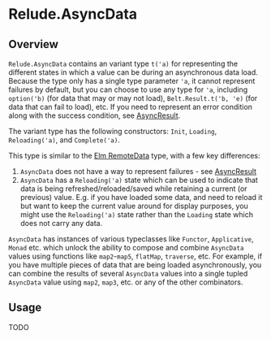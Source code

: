 # Relude.AsyncData

## Overview

`Relude.AsyncData` contains an variant type `t('a)` for representing the different states in which a value can be during an asynchronous data load.  Because the type only has a single type parameter `'a`, it cannot represent failures by default, but you can choose to use any type for `'a`, including `option('b)` (for data that may or may not load), `Belt.Result.t('b, 'e)` (for data that can fail to load), etc.  If you need to represent an error condition along with the success condition, see [AsyncResult](api/AsyncResult.md).

The variant type has the following constructors: `Init`, `Loading`, `Reloading('a)`, and `Complete('a)`.

This type is similar to the [Elm RemoteData](https://github.com/krisajenkins/remotedata) type, with a few key differences:

1. `AsyncData` does not have a way to represent failures - see [AsyncResult](api/AsyncResult.md)
1. `AsyncData` has a `Reloading('a)` state which can be used to indicate that data is being refreshed/reloaded/saved while retaining a current (or previous) value.  E.g. if you have loaded some data, and need to reload it but want to keep the current value around for display purposes, you might use the `Reloading('a)` state rather than the `Loading` state which does not carry any data.

`AsyncData` has instances of various typeclasses like `Functor`, `Applicative`, `Monad` etc.  which unlock the ability to compose and combine `AsyncData` values using functions like `map2`-`map5`, `flatMap`, `traverse`, etc.  For example, if you have multiple pieces of data that are being loaded asynchronously, you can combine the results of several `AsyncData` values into a single tupled `AsyncData` value using `map2`, `map3`, etc. or any of the other combinators.

## Usage

TODO
